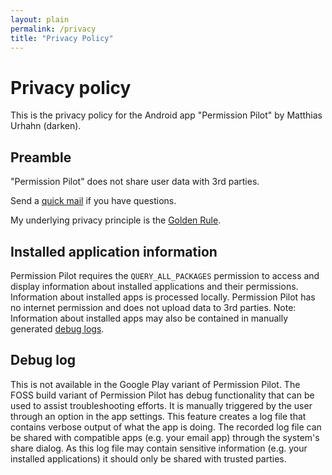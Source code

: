 ```yaml
---
layout: plain
permalink: /privacy
title: "Privacy Policy"
---
```


# Privacy policy

This is the privacy policy for the Android app "Permission Pilot" by Matthias Urhahn (darken).

## Preamble

"Permission Pilot" does not share user data with 3rd parties.

Send a [quick mail](mailto:support@darken.eu) if you have questions.

My underlying privacy principle is the [Golden Rule](https://en.wikipedia.org/wiki/Golden_Rule).

## Installed application information

Permission Pilot requires the `QUERY_ALL_PACKAGES` permission to access and display information about installed
applications and their permissions. Information about installed apps is processed locally. Permission Pilot has no
internet permission and does not upload data to 3rd parties. Note: Information about installed apps may also be
contained in manually generated [debug logs](#debug-log).

## Debug log

This is not available in the Google Play variant of Permission Pilot.
The FOSS build variant of Permission Pilot has debug functionality that can be used to assist troubleshooting efforts. It is manually triggered by the user through an option in the app settings. This feature creates a log file that contains verbose output of what the app is doing. The recorded log file can be shared with compatible apps (e.g. your email app) through the system's share dialog. As this log file may contain sensitive information (e.g. your installed applications) it should only be shared with trusted parties.
